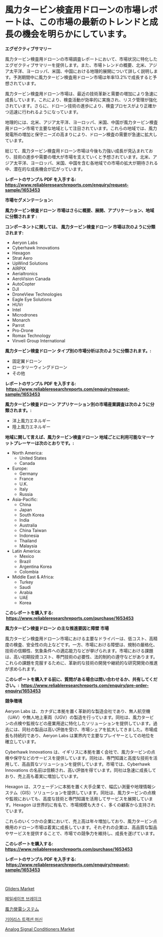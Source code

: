 <p><h1>風力タービン検査用ドローンの市場レポートは、この市場の最新のトレンドと成長の機会を明らかにしています。</h1></p><p><strong>エグゼクティブサマリー</strong></p>
<p><p>風力タービン検査用ドローンの市場調査レポートにおいて、市場状況に特化したエグゼクティブサマリーを提供します。また、市場トレンドの概要、北米、アジア太平洋、ヨーロッパ、米国、中国における地理的展開について詳しく説明します。予測期間中に風力タービン検査用ドローン市場は年率13.2%で成長すると予想されています。</p><p>風力タービン検査用ドローン市場は、最近の技術革新と需要の増加により急速に成長しています。これにより、検査活動が効率的に実施され、リスク管理が強化されています。さらに、ドローン技術の進歩により、検査プロセスがより正確かつ迅速に行われるようになっています。</p><p>地理的には、北米、アジア太平洋、ヨーロッパ、米国、中国が風力タービン検査用ドローン市場で主要な地域として注目されています。これらの地域では、風力発電所の増加と保守ニーズの高まりにより、ドローン検査の需要が急速に拡大しています。</p><p>総じて、風力タービン検査用ドローン市場は今後も力強い成長が見込まれており、技術の進歩や需要の増大が市場を支えていくと予想されています。北米、アジア太平洋、ヨーロッパ、米国、中国を含む各地域での市場の拡大が期待される中、潜在的な成長機会が広がっています。</p></p>
<p><strong>レポートのサンプル PDF を入手する: <a href="https://www.reliableresearchreports.com/enquiry/request-sample/1653453">https://www.reliableresearchreports.com/enquiry/request-sample/1653453</a></strong></p>
<p><strong>市場セグメンテーション:</strong></p>
<p><strong> 風力タービン検査ドローン 市場はさらに概要、展開、アプリケーション、地域に分類されます :</strong></p>
<p><strong>コンポーネントに関しては、 風力タービン検査ドローン 市場は次のように分類されます: &nbsp;</strong></p>
<p><ul><li>Aeryon Labs</li><li>Cyberhawk Innovations</li><li>Hexagon</li><li>Strat Aero</li><li>UpWind Solutions</li><li>AIRPIX</li><li>Aerialtronics</li><li>AeroVision Canada</li><li>AutoCopter</li><li>DJI</li><li>DroneView Technologies</li><li>Eagle Eye Solutions</li><li>HUVr</li><li>Intel</li><li>Microdrones</li><li>Monarch</li><li>Parrot</li><li>Pro-Drone</li><li>Romax Technology</li><li>Vinveli Group International</li></ul></p>
<p><strong> 風力タービン検査ドローン タイプ別の市場分析は次のように分類されます。:</strong></p>
<p><ul><li>固定翼ドローン</li><li>ロータリーウィングドローン</li><li>その他</li></ul></p>
<p><strong>レポートのサンプル PDF を入手する: &nbsp;<a href="https://www.reliableresearchreports.com/enquiry/request-sample/1653453">https://www.reliableresearchreports.com/enquiry/request-sample/1653453</a></strong></p>
<p><strong> 風力タービン検査ドローン アプリケーション別の市場産業調査は次のように分類されます。:</strong></p>
<p><ul><li>洋上風力エネルギー</li><li>陸上風力エネルギー</li></ul></p>
<p><strong>地域に関して言えば、風力タービン検査ドローン 地域ごとに利用可能なマーケットプレーヤーは次のとおりです。:</strong></p>
<p><ul>
    <li>
        North America:
        <ul>
            <li>United States</li>
            <li>Canada</li>
        </ul>
    </li>
    <li>
        Europe:
        <ul>
            <li>Germany</li>
            <li>France</li>
            <li>U.K.</li>
            <li>Italy</li>
            <li>Russia</li>
        </ul>
    </li>
    <li>
        Asia-Pacific:
        <ul>
            <li>China</li>
            <li>Japan</li>
            <li>South Korea</li>
            <li>India</li>
            <li>Australia</li>
            <li>China Taiwan</li>
            <li>Indonesia</li>
            <li>Thailand</li>
            <li>Malaysia</li>
        </ul>
    </li>
    <li>
        Latin America:
        <ul>
            <li>Mexico</li>
            <li>Brazil</li>
            <li>Argentina Korea</li>
            <li>Colombia</li>
        </ul>
    </li>
    <li>
        Middle East & Africa:
        <ul>
            <li>Turkey</li>
            <li>Saudi</li>
            <li>Arabia</li>
            <li>UAE</li>
            <li>Korea</li>
        </ul>
    </li>
    </ul></p>
<p><strong>このレポートを購入する: &nbsp;<a href="https://www.reliableresearchreports.com/purchase/1653453">https://www.reliableresearchreports.com/purchase/1653453</a></strong></p>
<p><strong>風力タービン検査ドローン の主な推進要因と障壁 市場</strong></p>
<p><p>風力タービン検査用ドローン市場における主要なドライバーは、低コスト、高精度の検査、安全性の向上などです。一方、市場における障壁は、規制の厳格化、技術の信頼性、気象条件への適応能力などが挙げられます。市場における課題は、高い初期投資コスト、専門技術の必要性、法的制約の遵守などがあります。これらの課題を克服するために、革新的な技術の開発や継続的な研究開発の推進が求められます。</p></p>
<p><strong>このレポートを購入する前に、質問がある場合は問い合わせるか、共有してください。:&nbsp; <a href="https://www.reliableresearchreports.com/enquiry/pre-order-enquiry/1653453">https://www.reliableresearchreports.com/enquiry/pre-order-enquiry/1653453</a></strong></p>
<p><strong>競争環境</strong></p>
<p><p>Aeryon Labs は、カナダに本拠を置く革新的な製造会社であり、無人航空機（UAV）や無人地上車両（UGV）の製造を行っています。同社は、風力タービンの点検や監視などの産業用途に特化したソリューションを提供しています。過去には、同社の製品は高い評価を受け、市場シェアを拡大してきました。市場成長も持続的であり、Aeryon Labs は業界内で主要なプレイヤーとしての地位を確立しています。</p><p>Cyberhawk Innovations は、イギリスに本拠を置く会社で、風力タービンの点検や保守などのサービスを提供しています。同社は、専門知識と高度な技術を活用して、高品質なソリューションを提供しています。市場では、Cyberhawk Innovations の名前は信頼され、高い評価を得ています。同社は急速に成長しており、売上高も着実に増加しています。</p><p>Hexagon は、スウェーデンに本拠を置く大手企業で、幅広い測量や地理情報システム（GIS）ソリューションを提供しています。同社は、風力タービンの点検や監視においても、高度な技術と専門知識を活用してサービスを展開しています。Hexagon は世界的に有名で、市場規模も大きく、多くの顧客から支持されています。</p><p>これらのいくつかの企業において、売上高は年々増加しており、風力タービン点検用のドローン市場は着実に成長しています。それぞれの企業は、高品質な製品やサービスを提供することで、市場での競争力を維持し、成長を遂げています。</p></p>
<p><strong>このレポートを購入する: &nbsp; <a href="https://www.reliableresearchreports.com/purchase/1653453">https://www.reliableresearchreports.com/purchase/1653453</a></strong></p>
<p><strong>レポートのサンプル PDF を入手する: &nbsp;<a href="https://www.reliableresearchreports.com/enquiry/request-sample/1653453">https://www.reliableresearchreports.com/enquiry/request-sample/1653453</a></strong><strong></strong></p>
<p>&nbsp;</p>
<p><p><a href="https://issuu.com/reportprime-2/docs/gliders-market-size-2030.pptx">Gliders Market</a></p><p><a href="https://github.com/hxzi07639916/Market-Research-Report-List-1/blob/main/26946639935.md">페일세이프 브레이크</a></p><p><a href="https://github.com/ihabdkwlxs948/Market-Research-Report-List-1/blob/main/984433010847.md">風力発電システム</a></p><p><a href="https://github.com/Hubertstyenger6685/Market-Research-Report-List-1/blob/main/49142219936.md">기어리스 트랙션 머신</a></p><p><a href="https://github.com/mabutironaldo/Market-Research-Report-List-3/blob/main/analog-signal-conditioners-market.md">Analog Signal Conditioners Market</a></p></p>